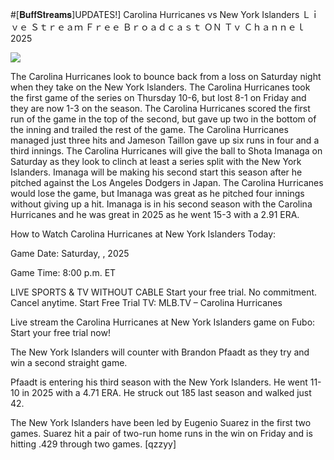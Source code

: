 #[𝐁𝐮𝐟𝐟𝐒𝐭𝐫𝐞𝐚𝐦𝐬]UPDATES!] Carolina Hurricanes vs New York Islanders Ｌｉｖｅ Ｓｔｒｅａｍ Ｆｒｅｅ Ｂｒｏａｄｃａｓｔ ＯＮ Ｔｖ Ｃｈａｎｎｅｌ  2025  
  
  
[![](https://i.imgur.com/qSNzIqt.png)](https://movie.rssnews.media/GdkKEgieT.php)  
  
The Carolina Hurricanes look to bounce back from a loss on Saturday night when they take on the New York Islanders. The Carolina Hurricanes took the first game of the series on Thursday 10-6, but lost 8-1 on Friday and they are now 1-3 on the season. The Carolina Hurricanes scored the first run of the game in the top of the second, but gave up two in the bottom of the inning and trailed the rest of the game. The Carolina Hurricanes managed just three hits and Jameson Taillon gave up six runs in four and a third innings. The Carolina Hurricanes will give the ball to Shota Imanaga on Saturday as they look to clinch at least a series split with the New York Islanders. Imanaga will be making his second start this season after he pitched against the Los Angeles Dodgers in Japan. The Carolina Hurricanes would lose the game, but Imanaga was great as he pitched four innings without giving up a hit. Imanaga is in his second season with the Carolina Hurricanes and he was great in 2025 as he went 15-3 with a 2.91 ERA.

How to Watch Carolina Hurricanes at New York Islanders Today:

Game Date: Saturday, , 2025

Game Time: 8:00 p.m. ET

LIVE SPORTS & TV WITHOUT CABLE
Start your free trial. No commitment. Cancel anytime.
Start Free Trial
TV: MLB.TV – Carolina Hurricanes

Live stream the Carolina Hurricanes at New York Islanders game on Fubo: Start your free trial now!

The New York Islanders will counter with Brandon Pfaadt as they try and win a second straight game.

Pfaadt is entering his third season with the New York Islanders. He went 11-10 in 2025 with a 4.71 ERA. He struck out 185 last season and walked just 42.

The New York Islanders have been led by Eugenio Suarez in the first two games. Suarez hit a pair of two-run home runs in the win on Friday and is hitting .429 through two games. [qzzyy]